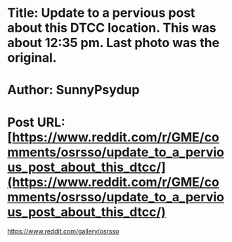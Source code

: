 # Title: Update to a pervious post about this DTCC location. This was about 12:35 pm. Last photo was the original.
# Author: SunnyPsydup
# Post URL: [https://www.reddit.com/r/GME/comments/osrsso/update_to_a_pervious_post_about_this_dtcc/](https://www.reddit.com/r/GME/comments/osrsso/update_to_a_pervious_post_about_this_dtcc/)


https://www.reddit.com/gallery/osrsso